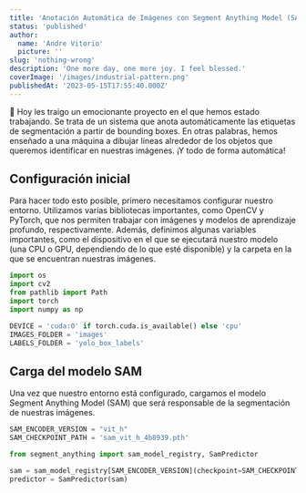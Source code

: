 ```yaml
---
title: 'Anotación Automática de Imágenes con Segment Anything Model (SAM)'
status: 'published'
author:
  name: 'Andre Vitorio'
  picture: ''
slug: 'nothing-wrong'
description: 'One more day, one more joy. I feel blessed.'
coverImage: '/images/industrial-pattern.png'
publishedAt: '2023-05-15T17:55:40.000Z'
---
```




👋 Hoy les traigo un emocionante proyecto en el que hemos estado trabajando. Se trata de un sistema que anota automáticamente las etiquetas de segmentación a partir de bounding boxes. En otras palabras, hemos enseñado a una máquina a dibujar líneas alrededor de los objetos que queremos identificar en nuestras imágenes. ¡Y todo de forma automática!

## **Configuración inicial**

Para hacer todo esto posible, primero necesitamos configurar nuestro entorno. Utilizamos varias bibliotecas importantes, como OpenCV y PyTorch, que nos permiten trabajar con imágenes y modelos de aprendizaje profundo, respectivamente. Además, definimos algunas variables importantes, como el dispositivo en el que se ejecutará nuestro modelo (una CPU o GPU, dependiendo de lo que esté disponible) y la carpeta en la que se encuentran nuestras imágenes.

```python
import os
import cv2
from pathlib import Path
import torch
import numpy as np

DEVICE = 'cuda:0' if torch.cuda.is_available() else 'cpu'
IMAGES_FOLDER = 'images'
LABELS_FOLDER = 'yolo_box_labels'
```

## **Carga del modelo SAM**

Una vez que nuestro entorno está configurado, cargamos el modelo Segment Anything Model (SAM) que será responsable de la segmentación de nuestras imágenes.

```python
SAM_ENCODER_VERSION = "vit_h"
SAM_CHECKPOINT_PATH = 'sam_vit_h_4b8939.pth'

from segment_anything import sam_model_registry, SamPredictor

sam = sam_model_registry[SAM_ENCODER_VERSION](checkpoint=SAM_CHECKPOINT_PATH).to(device=DEVICE)
predictor = SamPredictor(sam)
```

